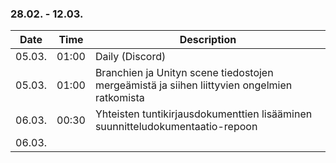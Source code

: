 ### 28.02. - 12.03.

| Date   | Time  | Description                                                                                 |
| ------ | ----- | ------------------------------------------------------------------------------------------- |
| 05.03. | 01:00 | Daily (Discord)                                                                             |
| 05.03. | 01:00 | Branchien ja Unityn scene tiedostojen mergeämistä ja siihen liittyvien ongelmien ratkomista |
| 06.03. | 00:30 | Yhteisten tuntikirjausdokumenttien lisääminen suunnitteludokumentaatio-repoon               |
| 06.03. |       |                                                                                             |
